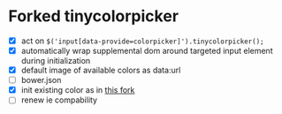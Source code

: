 # Forked tinycolorpicker

* [x] act on `$('input[data-provide=colorpicker]').tinycolorpicker();`
* [x] automatically wrap supplemental dom around targeted input element during initialization
* [x] default image of available colors as data:url
* [ ] bower.json
* [x] init existing color as in [this fork](https://github.com/weekens/tinycolorpicker/commit/dd1dbe11e8b587c0126f2eab866ffcdbb220d6c1)
* [ ] renew ie compability
